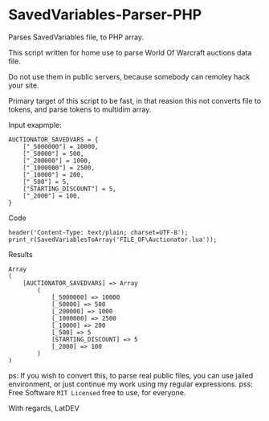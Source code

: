 # SavedVariables-Parser-PHP
Parses SavedVariables file, to PHP array.

This script written for home use to parse World Of Warcraft auctions data file.

Do not use them in public servers, because somebody can remoley hack your site.

Primаry target of this script to be fast, in that reasion this not converts file to tokens, and parse tokens to multidim array.

Input exapmple:
```
AUCTIONATOR_SAVEDVARS = {
	["_5000000"] = 10000,
	["_50000"] = 500,
	["_200000"] = 1000,
	["_1000000"] = 2500,
	["_10000"] = 200,
	["_500"] = 5,
	["STARTING_DISCOUNT"] = 5,
	["_2000"] = 100,
}
```
Code
```
header('Content-Type: text/plain; charset=UTF-8');
print_r(SavedVariablesToArray('FILE_OF\Auctionator.lua'));
```
Results
```
Array
(
    [AUCTIONATOR_SAVEDVARS] => Array
        (
            [_5000000] => 10000
            [_50000] => 500
            [_200000] => 1000
            [_1000000] => 2500
            [_10000] => 200
            [_500] => 5
            [STARTING_DISCOUNT] => 5
            [_2000] => 100
        )
)
```



ps: If you wish to convert this, to parse real public files, you can use jailed environment, or just continue my work using my regular expressions.
pss: Free Software `MIT Licensed` free to use, for everyone.

With regards, LatDEV
